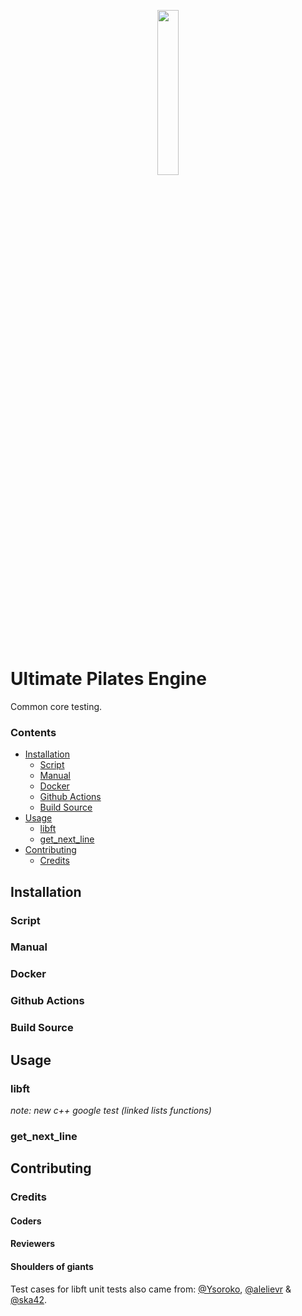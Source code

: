 <p align="center">
  <img width="26%" src="https://user-images.githubusercontent.com/22690219/120901102-6aaf9d80-c641-11eb-9fe9-a5953f596bc9.png" />
</p>
 
# Ultimate Pilates Engine
Common core testing.

### Contents

- [Installation](#installation)
	- [Script](#script)
	- [Manual](#manual)
	- [Docker](#docker)
	- [Github Actions](#github-actions)
	- [Build Source](#build-source)
- [Usage](#usage)
	- [libft](#libft)
	- [get_next_line](#)
- [Contributing](#installation)
	- [Credits](#credits)

## Installation
### Script
### Manual
### Docker
### Github Actions
### Build Source
## Usage
### libft
_note: new c++ google test (linked lists functions)_
### get_next_line
## Contributing
### Credits
#### Coders
#### Reviewers
#### Shoulders of giants
Test cases for libft unit tests also came from: <a href="https://github.com/Ysoroko">@Ysoroko</a>, <a href="https://github.com/alelievr">@alelievr</a> & <a href="https://github.com/ska42">@ska42</a>.

